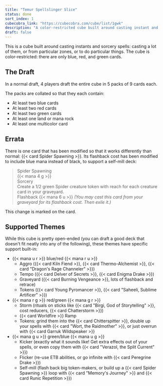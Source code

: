 ```yaml
---
title: "Temur Spellslinger Slice"
status: done
sort_index: 1
cubecobra_link: "https://cubecobra.com/cube/list/1gwk"
description: "A color-restricted cube built around casting instant and sorcery spells"
draft: false
---
```


This is a cube built around casting instants and sorcery spells: casting a lot of them, or from particular zones, or to do particular things. The cube is color-restricted: there are only blue, red, and green cards.


## The Draft

In a normal draft, 4 players draft the entire cube in 5 packs of 9 cards each.

The packs are collated so that they each contain:

  * At least two blue cards
  * At least two red cards
  * At least two green cards
  * At least one land or mana rock
  * At least one multicolor card


## Errata

There is one card that has been modified so that it works differently than normal: {{< card Spider Spawning >}}. Its flashback cost has been modified to include blue mana instead of black, to support a self-mill deck:

> Spider Spawning  
> {{< mana 4 g >}}  
> Sorcery  
> Create a 1/2 green Spider creature token with reach for each creature card in your graveyard.  
> Flashback {{< mana 6 u >}} _(You may cast this card from your graveyard for its flashback cost. Then exile it.)_

This change is marked on the card.


## Supported Themes

While this cube is pretty open-ended (you can draft a good deck that doesn't fit neatly into any of the following), these themes have specific support built-in:

  * {{< mana u r >}} blue/red {{< mana r u >}}
      * Aggro ({{< card Kiln Fiend >}}, {{< card Thermo-Alchemist >}}, {{< card "Dragon's Rage Channeler" >}})
      * Tempo ({{< card Delver of Secrets >}}, {{< card Enigma Drake >}})
      * Graveyard ({{< card Burning Vengeance >}}, lots of flashback and retrace)
      * Tokens ({{< card Young Pyromancer >}}, {{< card "Saheeli, Sublime Artificer" >}})
  * {{< mana r g >}} red/green {{< mana g r >}}
      * Storm (rituals on sticks like {{< card "Birgi, God of Storytelling" >}}, cost reducers, {{< card Chatterstorm >}})
      * {{< card Worldfire >}} Ramp
      * Tokens: grind them into the {{< card Chitterspitter >}}, double up your spells with {{< card "Wort, the Raidmother" >}}, or just overrun with {{< card Garruk Wildspeaker >}}
  * {{< mana g u >}} green/blue {{< mana u g >}}
      * Kicker (exactly what it sounds like! Get extra effects out of your spells, or even copy them with {{< card "Verazol, the Split Current" >}})
      * Flicker (re-use ETB abilities, or go infinite with {{< card Peregrine Drake >}})
      * Self-mill (flash back big token-makers, or build up a {{< card Spider Spawning >}} loop with {{< card "Memory's Journey" >}} and {{< card Runic Repetition >}})